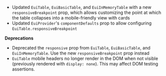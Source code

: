 - Updated `EuiTable`, `EuiBasicTable`, and `EuiInMemoryTable` with a new `responsiveBreakpoint` prop, which allows customizing the point at which the table collapses into a mobile-friendly view with cards
- Updated `EuiProvider`'s `componentDefaults` prop to allow configuring `EuiTable.responsiveBreakpoint`

**Deprecations**

- Deprecated the `responsive` prop from `EuiTable`, `EuiBasicTable`, and `EuiInMemoryTable`. Use the new `responsiveBreakpoint` prop instead
- `EuiTable` mobile headers no longer render in the DOM when not visible (previously rendered with `display: none`). This may affect DOM testing assertions.
